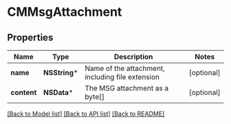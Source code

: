 # CMMsgAttachment

## Properties
Name | Type | Description | Notes
------------ | ------------- | ------------- | -------------
**name** | **NSString*** | Name of the attachment, including file extension | [optional] 
**content** | **NSData*** | The MSG attachment as a byte[] | [optional] 

[[Back to Model list]](../README.md#documentation-for-models) [[Back to API list]](../README.md#documentation-for-api-endpoints) [[Back to README]](../README.md)


